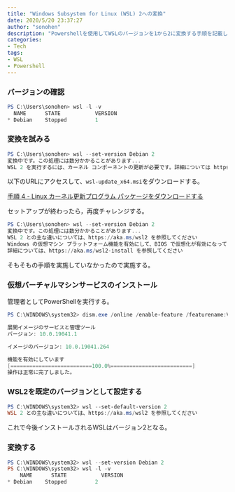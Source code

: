```yaml
---
title: "Windows Subsystem for Linux (WSL) 2への変換"
date: 2020/5/20 23:37:27
author: "sonohen"
description: "Powershellを使用してWSLのバージョンを1から2に変換する手順を記載しています。"
categories:
- Tech
tags:
- WSL
- Powershell
---
```


### バージョンの確認

```powershell バージョンの確認
PS C:\Users\sonohen> wsl -l -v
  NAME      STATE           VERSION
* Debian    Stopped         1
```

<!-- more -->

### 変換を試みる

```powershell Version 1からVersion 2に変換を試みるが失敗する
PS C:\Users\sonohen> wsl --set-version Debian 2
変換中です。この処理には数分かかることがあります...
WSL 2 を実行するには、カーネル コンポーネントの更新が必要です。詳細については https://aka.ms/wsl2kernel を参照してください
```

以下のURLにアクセスして、`wsl-update_x64.msi`をダウンロードする。

[手順 4 - Linux カーネル更新プログラム パッケージをダウンロードする](https://docs.microsoft.com/ja-jp/windows/wsl/wsl2-kernel)

セットアップが終わったら，再度チャレンジする。

```powershell
PS C:\Users\sonohen> wsl --set-version Debian 2
変換中です。この処理には数分かかることがあります...
WSL 2 との主な違いについては、https://aka.ms/wsl2 を参照してください
Windows の仮想マシン プラットフォーム機能を有効にして、BIOS で仮想化が有効になっていることを確認してください。
詳細については、https://aka.ms/wsl2-install を参照してください
```

そもそもの手順を実施していなかったので実施する。

### 仮想バーチャルマシンサービスのインストール

管理者としてPowerShellを実行する。

```powershell
PS C:\WINDOWS\system32> dism.exe /online /enable-feature /featurename:VirtualMachinePlatform /all /norestart

展開イメージのサービスと管理ツール
バージョン: 10.0.19041.1

イメージのバージョン: 10.0.19041.264

機能を有効にしています
[==========================100.0%==========================]
操作は正常に完了しました。
```

### WSL2を既定のバージョンとして設定する

```powershell
PS C:\WINDOWS\system32> wsl --set-default-version 2
WSL 2 との主な違いについては、https://aka.ms/wsl2 を参照してください
```

これで今後インストールされるWSLはバージョン2となる。

### 変換する

```powershell
PS C:\WINDOWS\system32> wsl --set-version Debian 2
PS C:\WINDOWS\system32> wsl -l -v
	NAME      STATE           VERSION
* Debian    Stopped         2
```
